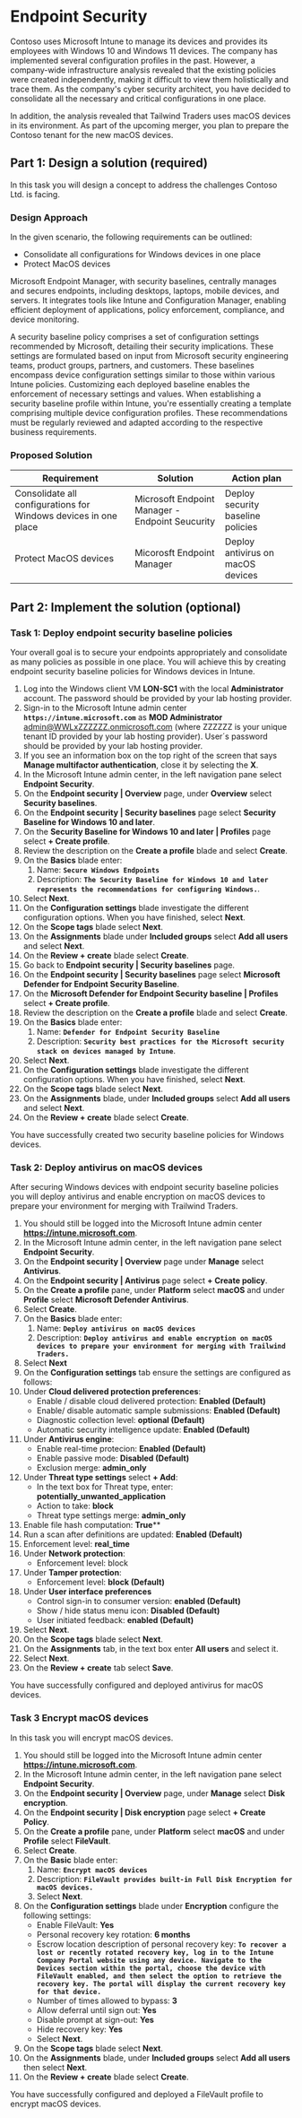 # Endpoint Security

Contoso uses Microsoft Intune to manage its devices and provides its employees with Windows 10 and Windows 11 devices. The company has implemented several configuration profiles in the past. However, a company-wide infrastructure analysis revealed that the existing policies were created independently, making it difficult to view them holistically and trace them. As the company's cyber security architect, you have decided to consolidate all the necessary and critical configurations in one place. 

In addition, the analysis revealed that Tailwind Traders uses macOS devices in its environment. As part of the upcoming merger, you plan to prepare the Contoso tenant for the new macOS devices.

## Part 1: Design a solution (required)

In this task you will design a concept to address the challenges Contoso Ltd. is facing.

### Design Approach

In the given scenario, the following requirements can be outlined:

- Consolidate all configurations for Windows devices in one place
- Protect MacOS devices

Microsoft Endpoint Manager, with security baselines, centrally manages and secures endpoints, including desktops, laptops, mobile devices, and servers. It integrates tools like Intune and Configuration Manager, enabling efficient deployment of applications, policy enforcement, compliance, and device monitoring. 

A security baseline policy comprises a set of configuration settings recommended by Microsoft, detailing their security implications. These settings are formulated based on input from Microsoft security engineering teams, product groups, partners, and customers. These baselines encompass device configuration settings similar to those within various Intune policies. Customizing each deployed baseline enables the enforcement of necessary settings and values. When establishing a security baseline profile within Intune, you're essentially creating a template comprising multiple device configuration profiles. These recommendations must be regularly reviewed and adapted according to the respective business requirements.

### Proposed Solution

|Requirement|Solution|Action plan|
|----|----|----|
|Consolidate all configurations for Windows devices in one place|Microsoft Endpoint Manager - Endpoint Seucurity|Deploy security baseline policies
|Protect MacOS devices|Micorosft Endpoint Manager|Deploy antivirus on macOS devices|

## Part 2: Implement the solution (optional)

### Task 1: Deploy endpoint security baseline policies

Your overall goal is to secure your endpoints appropriately and consolidate as many policies as possible in one place. You will achieve this by creating endpoint security baseline policies for Windows devices in Intune.

1. Log into the Windows client VM **LON-SC1** with the local **Administrator** account. The password should be provided by your lab hosting provider.
1. Sign-in to the Microsoft Intune admin center **`https://intune.microsoft.com`** as **MOD Administrator** admin@WWLxZZZZZZ.onmicrosoft.com (where ZZZZZZ is your unique tenant ID provided by your lab hosting provider). User´s password should be provided by your lab hosting provider.
1. If you see an information box on the top right of the screen that says **Manage multifactor authentication**, close it by selecting the **X**.
1. In the Microsoft Intune admin center, in the left navigation pane select **Endpoint Security**.
1. On the **Endpoint security | Overview** page, under **Overview** select **Security baselines**.
1. On the **Endpoint security | Security baselines** page select **Security Baseline for Windows 10 and later**.
1. On the **Security Baseline for Windows 10 and later | Profiles** page select **+ Create profile**.
1. Review the description on the **Create a profile** blade and select **Create**.
1. On the **Basics** blade enter:
    1. Name: **`Secure Windows Endpoints`**
    1. Description: **`The Security Baseline for Windows 10 and later represents the recommendations for configuring Windows.`**.
1. Select **Next**.
1. On the **Configuration settings** blade investigate the different configuration options. When you have finished, select **Next**.
1. On the **Scope tags** blade select **Next**.
1. On the **Assignments** blade under **Included groups** select **Add all users** and select **Next**.
1. On the **Review + create** blade select **Create**.
1. Go back to **Endpoint security | Security baselines** page.
1. On the **Endpoint security | Security baselines** page select **Microsoft Defender for Endpoint Security Baseline**.
1. On the **Microsoft Defender for Endpoint Security baseline | Profiles** select **+ Create profile**.
1. Review the description on the **Create a profile** blade and select **Create**.
1. On the **Basics** blade enter:
    1. Name: **`Defender for Endpoint Security Baseline`**
    1. Description: **`Security best practices for the Microsoft security stack on devices managed by Intune`**.
1. Select **Next**.
1. On the **Configuration settings** blade investigate the different configuration options. When you have finished, select **Next**.
1. On the **Scope tags** blade select **Next**.
1. On the **Assignments** blade, under **Included groups** select **Add all users** and select **Next**.
1. On the **Review + create** blade select **Create**.

You have successfully created two security baseline policies for Windows devices.

### Task 2: Deploy antivirus on macOS devices

After securing Windows devices with endpoint security baseline policies you will deploy antivirus and enable encryption on macOS devices to prepare your environment for merging with Trailwind Traders.

1. You should still be logged into the Microsoft Intune admin center **https://intune.microsoft.com**.
1. In the Microsoft Intune admin center, in the left navigation pane select **Endpoint Security**.
1. On the **Endpoint security | Overview** page under **Manage** select **Antivirus**.
1. On the **Endpoint security | Antivirus** page select **+ Create policy**.
1. On the **Create a profile** pane, under **Platform** select **macOS** and under **Profile** select **Microsoft Defender Antivirus**.
1. Select **Create**.
1. On the **Basics** blade enter:
    1. Name: **`Deploy antivirus on macOS devices`**
    1. Description: **`Deploy antivirus and enable encryption on macOS devices to prepare your environment for merging with Trailwind Traders.`**
1. Select **Next**
1. On the **Configuration settings** tab ensure the settings are configured as follows:
1. Under **Cloud delivered protection preferences**:
    - Enable / disable cloud delivered protection: **Enabled (Default)**
    - Enable/ disable automatic sample submissions: **Enabled (Default)**
    - Diagnostic collection level: **optional (Default)**
    - Automatic security intelligence update: **Enabled (Default)**
1. Under **Antivirus engine**:
    - Enable real-time protecion: **Enabled (Default)**
    - Enable passive mode: **Disabled (Default)**
    - Exclusion merge: **admin_only**
1. Under **Threat type settings** select **+ Add**:
    - In the text box for Threat type, enter: **potentially_unwanted_application**
    - Action to take: **block**
    - Threat type settings merge: **admin_only**
1. Enable file hash computation: **True****
1. Run a scan after definitions are updated: **Enabled (Default)**
1. Enforcement level: **real_time**
1. Under **Network protection**:
    - Enforcement level: block
1. Under **Tamper protection**:
    - Enforcement level: **block (Default)**
1. Under **User interface preferences**
    - Control sign-in to consumer version: **enabled (Default)**
    - Show / hide status menu icon: **Disabled (Default)**
    - User initiated feedback: **enabled (Default)**
1. Select **Next**.
1. On the **Scope tags** blade select **Next**.
1. On the **Assignments** tab, in the text box enter **All users** and select it.
1. Select **Next**.
1. On the **Review + create** tab select **Save**.

You have successfully configured and deployed antivirus for macOS devices.

### Task 3 Encrypt macOS devices

In this task you will encrypt macOS devices.

1. You should still be logged into the Microsoft Intune admin center **https://intune.microsoft.com**.
1. In the Microsoft Intune admin center, in the left navigation pane select **Endpoint Security**.
1. On the **Endpoint security | Overview** page, under **Manage** select **Disk encryption**.
1. On the **Endpoint security | Disk encryption** page select **+ Create Policy**.
1. On the **Create a profile** pane, under **Platform** select **macOS** and under **Profile** select **FileVault**.
1. Select **Create**.
1. On the **Basic** blade enter:
    1. Name: **`Encrypt macOS devices`**
    1. Description: **`FileVault provides built-in Full Disk Encryption for macOS devices.`**
    1. Select **Next**.
1. On the **Configuration settings** blade under **Encryption** configure the following settings:
   - Enable FileVault: **Yes**
   - Personal recovery key rotation: **6 months**
   - Escrow location description of personal recovery key: **`To recover a lost or recently rotated recovery key, log in to the Intune Company Portal website using any device. Navigate to the Devices section within the portal, choose the device with FileVault enabled, and then select the option to retrieve the recovery key. The portal will display the current recovery key for that device.`**
   - Number of times allowed to bypass: **3**
   - Allow deferral until sign out: **Yes**
   - Disable prompt at sign-out: **Yes**
   - Hide recovery key: **Yes**
   - Select **Next**.
1. On the **Scope tags** blade select **Next**.
1. On the **Assignments** blade, under **Included groups** select **Add all users** then select **Next**.
1. On the **Review + create** blade select **Create**.

You have successfully configured and deployed a FileVault profile to encrypt macOS devices.
